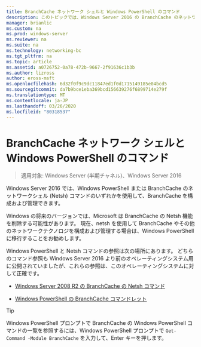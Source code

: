 ```yaml
---
title: BranchCache ネットワーク シェルと Windows PowerShell のコマンド
description: このトピックでは、Windows Server 2016 の BranchCache のネットワークシェルと Windows PowerShell コマンドリファレンスリソースへのリンクを示します。
manager: brianlic
ms.custom: na
ms.prod: windows-server
ms.reviewer: na
ms.suite: na
ms.technology: networking-bc
ms.tgt_pltfrm: na
ms.topic: article
ms.assetid: a0726752-0a78-472b-9667-2f91636c1b3b
ms.author: lizross
author: eross-msft
ms.openlocfilehash: 6d32f0f9c9dc11847ed1f0d1715149185e04bcd5
ms.sourcegitcommit: da7b9bce1eba369bcd156639276f6899714e279f
ms.translationtype: MT
ms.contentlocale: ja-JP
ms.lasthandoff: 03/26/2020
ms.locfileid: "80318537"
---
```

# <a name="branchcache-network-shell-and-windows-powershell-commands"></a>BranchCache ネットワーク シェルと Windows PowerShell のコマンド

>適用対象: Windows Server (半期チャネル)、Windows Server 2016

Windows Server 2016 では、Windows PowerShell または BranchCache のネットワークシェル (Netsh) コマンドのいずれかを使用して、BranchCache を構成および管理できます。  
  
Windows の将来のバージョンでは、Microsoft は BranchCache の Netsh 機能を削除する可能性があります。 現在、netsh を使用して BranchCache やその他のネットワークテクノロジを構成および管理する場合は、Windows PowerShell に移行することをお勧めします。  
  
Windows PowerShell と Netsh コマンドの参照は次の場所にあります。 どちらのコマンド参照も Windows Server 2016 より前のオペレーティングシステム用に公開されていましたが、これらの参照は、このオペレーティングシステムに対して正確です。  
  
-   [Windows Server 2008 R2 の BranchCache の Netsh コマンド](https://technet.microsoft.com/library/dd979561(v=ws.10))  
  
-   [Windows PowerShell の BranchCache コマンドレット](https://docs.microsoft.com/powershell/module/branchcache/?view=win10-ps)
  
> [!TIP]  
> Windows PowerShell プロンプトで BranchCache の Windows PowerShell コマンドの一覧を参照するには、Windows PowerShell プロンプトで `Get-Command -Module BranchCache` を入力して、Enter キーを押します。  
  


